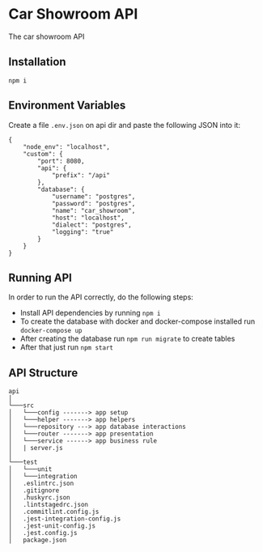 # Car Showroom API

The car showroom API

## Installation

`npm i`

## Environment Variables

Create a file `.env.json` on api dir and paste the following JSON into it:
```
{
    "node_env": "localhost",
    "custom": {
        "port": 8080,
        "api": {
            "prefix": "/api"
        },
        "database": {
            "username": "postgres",
            "password": "postgres",
            "name": "car_showroom",
            "host": "localhost",
            "dialect": "postgres",
            "logging": "true"
        }
    }
}
```

## Running API

In order to run the API correctly, do the following steps:
- Install API dependencies by running `npm i`
- To create the database with docker and docker-compose installed run `docker-compose up`
- After creating the database run `npm run migrate` to create tables
- After that just run `npm start`


## API Structure
```
api
│   
└───src
│   └───config -------> app setup
│   └───helper -------> app helpers
│   └───repository ---> app database interactions
│   └───router -------> app presentation
│   └───service ------> app business rule
│   | server.js
│   
└───test
│   └───unit
│   └───integration
│   .eslintrc.json
│   .gitignore
│   .huskyrc.json
│   .lintstagedrc.json
│   .commitlint.config.js
│   .jest-integration-config.js
│   .jest-unit-config.js
│   .jest.config.js
│   package.json
```